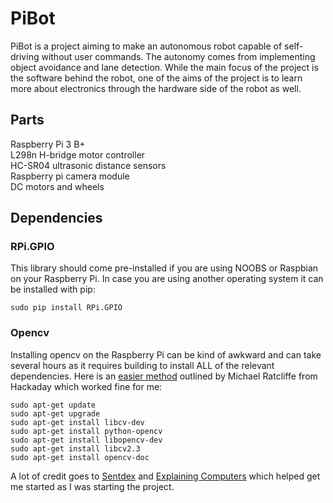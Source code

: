# PiBot
PiBot is a project aiming to make an autonomous robot capable of self-driving without user commands. The autonomy comes from implementing object avoidance and lane detection. While the main focus of the project is the software behind the robot, one of the aims of the project is to learn more about electronics through the hardware side of the robot as well.

## Parts
Raspberry Pi 3 B+  
L298n H-bridge motor controller  
HC-SR04 ultrasonic distance sensors  
Raspberry pi camera module  
DC motors and wheels  

## Dependencies
### RPi.GPIO
This library should come pre-installed if you are using NOOBS or Raspbian on your Raspberry Pi. In case you are using another operating system it can be installed with pip:
```
sudo pip install RPi.GPIO
```
### Opencv
Installing opencv on the Raspberry Pi can be kind of awkward and can take several hours as it requires building to install ALL of the relevant dependencies. Here is an <a href="https://hackaday.io/project/7008-fly-wars-a-hackers-solution-to-world-hunger/log/23068-installing-opencv-on-a-raspberry-pi-the-easy-way">easier method</a> outlined by Michael Ratcliffe from Hackaday which worked fine for me:
```shell
sudo apt-get update
sudo apt-get upgrade
sudo apt-get install libcv-dev
sudo apt-get install python-opencv
sudo apt-get install libopencv-dev
sudo apt-get install libcv2.3
sudo apt-get install opencv-doc
```
A lot of credit goes to <a href="https://www.youtube.com/user/sentdex">Sentdex</a> and <a href="https://www.youtube.com/explainingcomputers">Explaining Computers</a> which helped get me started as I was starting the project.
